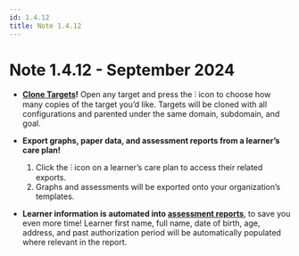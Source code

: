 ```yaml
---
id: 1.4.12
title: Note 1.4.12
---
```


# Note 1.4.12 - September 2024

- **[Clone Targets](../CarePlan/AddGoalsTargets.md/#clone-a-target)!** Open any target and press the ⫶ icon to choose how many copies of the target you’d like. Targets will be cloned with all configurations and parented under the same domain, subdomain, and goal.

- **Export graphs, paper data, and assessment reports from a learner’s care plan!**
    1. Click the ⫶ icon on a learner’s care plan to access their related exports.
    2. Graphs and assessments will be exported onto your organization’s templates.

- **Learner information is automated into [assessment reports](../Reports/ReassessmentReport.md)**, to save you even more time! Learner first name, full name, date of birth, age, address, and past authorization period will be automatically populated where relevant in the report.